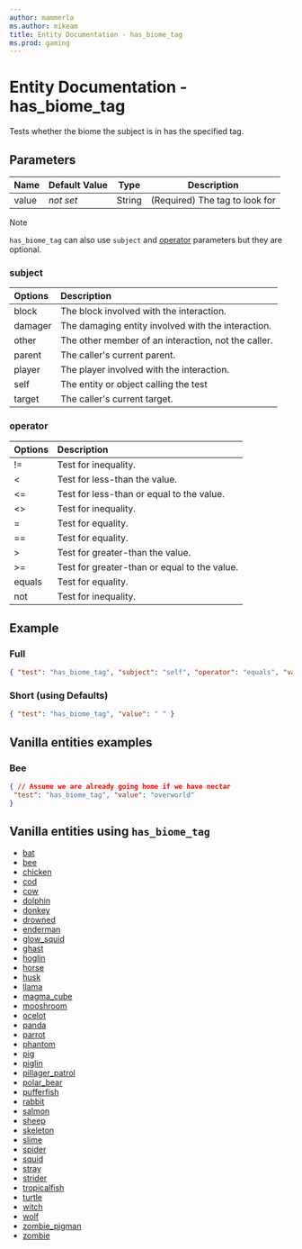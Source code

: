 ```yaml
---
author: mammerla
ms.author: mikeam
title: Entity Documentation - has_biome_tag
ms.prod: gaming
---
```


# Entity Documentation - has_biome_tag

Tests whether the biome the subject is in has the specified tag.

## Parameters

|Name |Default Value  |Type  |Description  |
|---------|---------|---------|---------|
|value |*not set* |String | (Required) The tag to look for |

> [!NOTE]
> `has_biome_tag` can also use `subject` and [operator](../Definitions/NestedTables/operator.md) parameters but they are optional.

### subject

| Options| Description |
|:-----------|:-----------|
| block| The block involved with the interaction. |
| damager| The damaging entity involved with the interaction. |
| other| The other member of an interaction, not the caller. |
| parent| The caller's current parent. |
| player| The player involved with the interaction. |
| self| The entity or object calling the test |
| target| The caller's current target. |

### operator

| Options| Description |
|:-----------|:-----------|
| !=| Test for inequality. |
| <| Test for less-than the value. |
| <=| Test for less-than or equal to the value. |
| <>| Test for inequality. |
| =| Test for equality. |
| ==| Test for equality. |
| >| Test for greater-than the value. |
| >=| Test for greater-than or equal to the value. |
| equals| Test for equality. |
| not| Test for inequality. |

## Example

### Full

```json
{ "test": "has_biome_tag", "subject": "self", "operator": "equals", "value": " " }
```

### Short (using Defaults)

```json
{ "test": "has_biome_tag", "value": " " }
```

## Vanilla entities examples

### Bee

```json
{ // Assume we are already going home if we have nectar
 "test": "has_biome_tag", "value": "overworld"
}
```

## Vanilla entities using `has_biome_tag`

- [bat](../../../../Source/VanillaBehaviorPack_Snippets/spawn_rules/bat.md)
- [bee](../../../../Source/VanillaBehaviorPack_Snippets/spawn_rules/bee.md)
- [chicken](../../../../Source/VanillaBehaviorPack_Snippets/spawn_rules/chicken.md)
- [cod](../../../../Source/VanillaBehaviorPack_Snippets/spawn_rules/cod.md)
- [cow](../../../../Source/VanillaBehaviorPack_Snippets/spawn_rules/cow.md)
- [dolphin](../../../../Source/VanillaBehaviorPack_Snippets/spawn_rules/dolphin.md)
- [donkey](../../../../Source/VanillaBehaviorPack_Snippets/spawn_rules/donkey.md)
- [drowned](../../../../Source/VanillaBehaviorPack_Snippets/spawn_rules/drowned.md)
- [enderman](../../../../Source/VanillaBehaviorPack_Snippets/spawn_rules/enderman.md)
- [glow_squid](../../../../Source/VanillaBehaviorPack_Snippets/entities/glow_squid.md)
- [ghast](../../../../Source/VanillaBehaviorPack_Snippets/spawn_rules/ghast.md)
- [hoglin](../../../../Source/VanillaBehaviorPack_Snippets/spawn_rules/hoglin.md)
- [horse](../../../../Source/VanillaBehaviorPack_Snippets/spawn_rules/horse.md)
- [husk](../../../../Source/VanillaBehaviorPack_Snippets/spawn_rules/husk.md)
- [llama](../../../../Source/VanillaBehaviorPack_Snippets/spawn_rules/llama.md)
- [magma_cube](../../../../Source/VanillaBehaviorPack_Snippets/spawn_rules/magma_cube.md)
- [mooshroom](../../../../Source/VanillaBehaviorPack_Snippets/spawn_rules/mooshroom.md)
- [ocelot](../../../../Source/VanillaBehaviorPack_Snippets/spawn_rules/ocelot.md)
- [panda](../../../../Source/VanillaBehaviorPack_Snippets/spawn_rules/panda.md)
- [parrot](../../../../Source/VanillaBehaviorPack_Snippets/spawn_rules/parrot.md)
- [phantom](../../../../Source/VanillaBehaviorPack_Snippets/spawn_rules/phantom.md)
- [pig](../../../../Source/VanillaBehaviorPack_Snippets/spawn_rules/pig.md)
- [piglin](../../../../Source/VanillaBehaviorPack_Snippets/spawn_rules/piglin.md)
- [pillager_patrol](../../../../Source/VanillaBehaviorPack_Snippets/spawn_rules/pillager_patrol.md)
- [polar_bear](../../../../Source/VanillaBehaviorPack_Snippets/spawn_rules/polar_bear.md)
- [pufferfish](../../../../Source/VanillaBehaviorPack_Snippets/spawn_rules/pufferfish.md)
- [rabbit](../../../../Source/VanillaBehaviorPack_Snippets/spawn_rules/rabbit.md)
- [salmon](../../../../Source/VanillaBehaviorPack_Snippets/spawn_rules/salmon.md)
- [sheep](../../../../Source/VanillaBehaviorPack_Snippets/spawn_rules/sheep.md)
- [skeleton](../../../../Source/VanillaBehaviorPack_Snippets/spawn_rules/skeleton.md)
- [slime](../../../../Source/VanillaBehaviorPack_Snippets/spawn_rules/slime.md)
- [spider](../../../../Source/VanillaBehaviorPack_Snippets/spawn_rules/spider.md)
- [squid](../../../../Source/VanillaBehaviorPack_Snippets/spawn_rules/squid.md)
- [stray](../../../../Source/VanillaBehaviorPack_Snippets/spawn_rules/stray.md)
- [strider](../../../../Source/VanillaBehaviorPack_Snippets/spawn_rules/strider.md)
- [tropicalfish](../../../../Source/VanillaBehaviorPack_Snippets/spawn_rules/tropicalfish.md)
- [turtle](../../../../Source/VanillaBehaviorPack_Snippets/spawn_rules/turtle.md)
- [witch](../../../../Source/VanillaBehaviorPack_Snippets/spawn_rules/witch.md)
- [wolf](../../../../Source/VanillaBehaviorPack_Snippets/spawn_rules/wolf.md)
- [zombie_pigman](../../../../Source/VanillaBehaviorPack_Snippets/spawn_rules/zombie_pigman.md)
- [zombie](../../../../Source/VanillaBehaviorPack_Snippets/spawn_rules/zombie.md)
